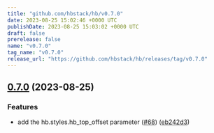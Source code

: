```yaml
---
title: "github.com/hbstack/hb/v0.7.0"
date: 2023-08-25 15:02:46 +0000 UTC
publishDate: 2023-08-25 15:03:02 +0000 UTC
draft: false
prerelease: false
name: "v0.7.0"
tag_name: "v0.7.0"
release_url: "https://github.com/hbstack/hb/releases/tag/v0.7.0"
---
```


## [0.7.0](https://github.com/hbstack/hb/compare/v0.6.0...v0.7.0) (2023-08-25)


### Features

* add the hb.styles.hb_top_offset parameter ([#68](https://github.com/hbstack/hb/issues/68)) ([eb242d3](https://github.com/hbstack/hb/commit/eb242d30e4b0a978df9c4e27fd3e28f7d80e086a))
